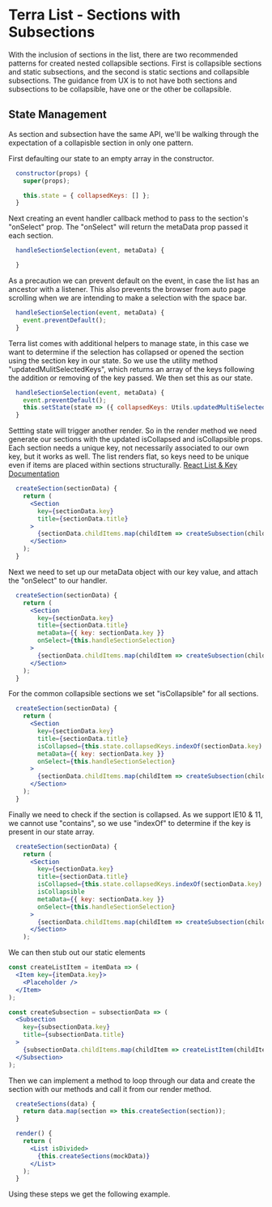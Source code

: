 # Terra List - Sections with Subsections

With the inclusion of sections in the list, there are two recommended patterns for created nested collapsible sections. First is collapsible sections and static subsections, and the second is static sections and collapsible subsections. The guidance from UX is to not have both sections and subsections to be collapsible, have one or the other be collapsible.

## State Management
As section and subsection have the same API, we'll be walking through the expectation of a collapisble section in only one pattern.

 First defaulting our state to an empty array in the constructor. 
```jsx
  constructor(props) {
    super(props);

    this.state = { collapsedKeys: [] };
  }
```
Next creating an event handler callback method to pass to the section's "onSelect" prop. The "onSelect" will return the metaData prop passed it each section.
```jsx
  handleSectionSelection(event, metaData) {

  }
```
As a precaution we can prevent default on the event, in case the list has an ancestor with a listener. This also prevents the browser from auto page scrolling when we are intending to make a selection with the space bar.
```jsx
  handleSectionSelection(event, metaData) {
    event.preventDefault();
  }
```
Terra list comes with additional helpers to manage state, in this case we want to determine if the selection has collapsed or opened the section using the section key in our state. So we use the utility method "updatedMulitSelectedKeys", which returns an array of the keys following the addition or removing of the key passed. We then set this as our state.
```jsx
  handleSectionSelection(event, metaData) {
    event.preventDefault();
    this.setState(state => ({ collapsedKeys: Utils.updatedMultiSelectedKeys(state.selectedKeys, metaData.key) }));
  }
```
Settting state will trigger another render. So in the render method we need generate our sections with the updated isCollapsed and isCollapsible props. Each section needs a unique key, not necessarily associated to our own key, but it works as well. The list renders flat, so keys need to be unique even if items are placed within sections structurally.
[React List & Key Documentation](https://reactjs.org/docs/lists-and-keys.html)
```jsx
  createSection(sectionData) {
    return (
      <Section
        key={sectionData.key}
        title={sectionData.title}
      >
        {sectionData.childItems.map(childItem => createSubsection(childItem))}
      </Section>
    );
  }
```
Next we need to set up our metaData object with our key value, and attach the "onSelect" to our handler.
```jsx
  createSection(sectionData) {
    return (
      <Section
        key={sectionData.key}
        title={sectionData.title}
        metaData={{ key: sectionData.key }}
        onSelect={this.handleSectionSelection}
      >
        {sectionData.childItems.map(childItem => createSubsection(childItem))}
      </Section>
    );
  }
```
For the common collapsible sections we set "isCollapsible" for all sections.
```jsx
  createSection(sectionData) {
    return (
      <Section
        key={sectionData.key}
        title={sectionData.title}
        isCollapsed={this.state.collapsedKeys.indexOf(sectionData.key) >= 0}
        metaData={{ key: sectionData.key }}
        onSelect={this.handleSectionSelection}
      >
        {sectionData.childItems.map(childItem => createSubsection(childItem))}
      </Section>
    );
  }
```
Finally we need to check if the section is collapsed. As we support IE10 & 11, we cannot use "contains", so we use "indexOf" to determine if the key is present in our state array.
```jsx
  createSection(sectionData) {
    return (
      <Section
        key={sectionData.key}
        title={sectionData.title}
        isCollapsed={this.state.collapsedKeys.indexOf(sectionData.key) >= 0}
        isCollapsible
        metaData={{ key: sectionData.key }}
        onSelect={this.handleSectionSelection}
      >
        {sectionData.childItems.map(childItem => createSubsection(childItem))}
      </Section>
    );
```
We can then stub out our static elements
```jsx
const createListItem = itemData => (
  <Item key={itemData.key}>
    <Placeholder />
  </Item>
);

const createSubsection = subsectionData => (
  <Subsection
    key={subsectionData.key}
    title={subsectionData.title}
  >
    {subsectionData.childItems.map(childItem => createListItem(childItem))}
  </Subsection>
);
```
Then we can implement a method to loop through our data and create the section with our methods and call it from our render method.
```jsx
  createSections(data) {
    return data.map(section => this.createSection(section));
  }

  render() {
    return (
      <List isDivided>
        {this.createSections(mockData)}
      </List>
    );
  }
  ```
  Using these steps we get the following example.
